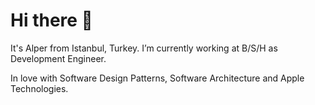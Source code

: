 # Hi there 👋  

It's Alper from Istanbul, Turkey. I’m currently working at B/S/H as Development Engineer. 

In love with Software Design Patterns, Software Architecture and Apple Technologies.


